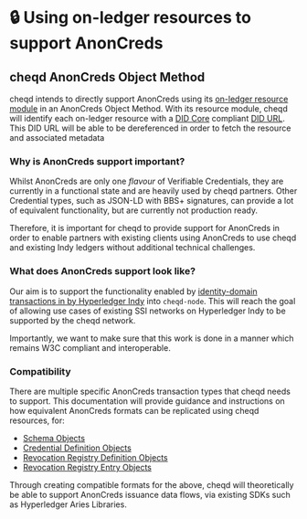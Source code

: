# 🔒 Using on-ledger resources to support AnonCreds

## cheqd AnonCreds Object Method

cheqd intends to directly support AnonCreds using its [on-ledger resource module](../../resources/) in an AnonCreds Object Method. With its resource module, cheqd will identify each on-ledger resource with a [DID Core](https://www.w3.org/TR/did-core/) compliant [DID URL](https://www.w3.org/TR/did-core/). This DID URL will be able to be dereferenced in order to fetch the resource and associated metadata

### Why is AnonCreds support important?

Whilst AnonCreds are only one _flavour_ of Verifiable Credentials, they are currently in a functional state and are heavily used by cheqd partners. Other Credential types, such as JSON-LD with BBS+ signatures, can provide a lot of equivalent functionality, but are currently not production ready.&#x20;

Therefore, it is important for cheqd to provide support for AnonCreds in order to enable partners with existing clients using AnonCreds to use cheqd and existing Indy ledgers without additional technical challenges.

### What does AnonCreds support look like?

Our aim is to support the functionality enabled by [identity-domain transactions in by Hyperledger Indy](https://github.com/hyperledger/indy-node/blob/master/docs/source/transactions.md) into `cheqd-node`. This will reach the goal of allowing use cases of existing SSI networks on Hyperledger Indy to be supported by the cheqd network.

Importantly, we want to make sure that this work is done in a manner which remains W3C compliant and interoperable.

### Compatibility

There are multiple specific AnonCreds transaction types that cheqd needs to support. This documentation will provide guidance and instructions on how equivalent AnonCreds formats can be replicated using cheqd resources, for:

* [Schema Objects](schema-object.md)
* [Credential Definition Objects](creddef-object.md)
* [Revocation Registry Definition Objects](revocation-registry-definition-object.md)
* [Revocation Registry Entry Objects](revocation-registry-entry-object.md)

Through creating compatible formats for the above, cheqd will theoretically be able to support AnonCreds issuance data flows, via existing SDKs such as Hyperledger Aries Libraries.&#x20;

